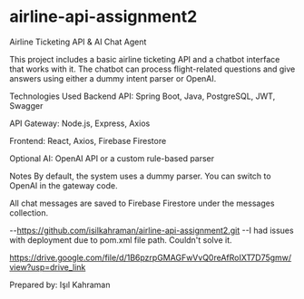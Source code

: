 # airline-api-assignment2

Airline Ticketing API & AI Chat Agent

This project includes a basic airline ticketing API and a chatbot interface that works with it. The chatbot can process flight-related questions and give answers using either a dummy intent parser or OpenAI.

Technologies Used
Backend API: Spring Boot, Java, PostgreSQL, JWT, Swagger

API Gateway: Node.js, Express, Axios

Frontend: React, Axios, Firebase Firestore

Optional AI: OpenAI API or a custom rule-based parser


Notes
By default, the system uses a dummy parser. You can switch to OpenAI in the gateway code.

All chat messages are saved to Firebase Firestore under the messages collection.

--https://github.com/isilkahraman/airline-api-assignment2.git
--I had issues with deployment due to pom.xml file path. Couldn't solve it.

https://drive.google.com/file/d/1B6pzrpGMAGFwVvQ0reAfRoIXT7D75gmw/view?usp=drive_link


Prepared by: Işıl Kahraman
